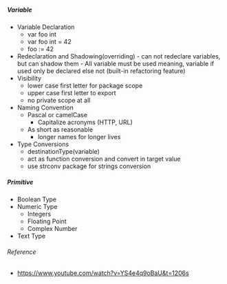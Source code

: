 ##### Variable
- Variable Declaration
    - var foo int
    - var foo int = 42
    - foo := 42
- Redeclaration and Shadowing(overriding)
        - can not redeclare variables, but can shadow them
        - All variable must be used meaning, variable if used only be declared else not (built-in refactoring feature)
- Visibility
    - lower case first letter for package scope
    - upper case first letter to export
    - no private scope at all
- Naming Convention
    - Pascal or camelCase
        - Capitalize acronyms (HTTP, URL)
    - As short as reasonable
        - longer names for longer lives
- Type Conversions
    - destinationType(variable)
    - act as function conversion and convert in target value
    - use strconv package for strings conversion

##### Primitive
- Boolean Type
- Numeric Type
    - Integers
    - Floating Point
    - Complex Number
- Text Type

###### Reference
- https://www.youtube.com/watch?v=YS4e4q9oBaU&t=1206s

